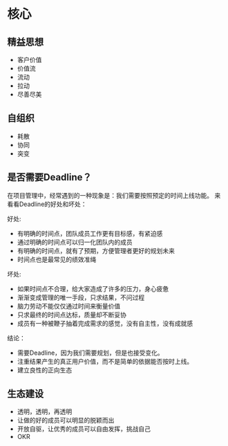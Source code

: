 # 核心
## 精益思想
* 客户价值
* 价值流
* 流动
* 拉动
* 尽善尽美

## 自组织
* 耗散
* 协同
* 突变

## 是否需要Deadline？
在项目管理中，经常遇到的一种现象是：我们需要按照预定的时间上线功能。
来看看Deadline的好处和坏处：

好处:
* 有明确的时间点，团队成员工作更有目标感，有紧迫感
* 通过明确的时间点可以归一化团队内的成员
* 有明确的时间点，就有了预期，方便管理者更好的规划未来
* 时间点也是最常见的绩效准绳

坏处:
* 如果时间点不合理，给大家造成了许多的压力，身心疲惫
* 渐渐变成管理的唯一手段，只求结果，不问过程
* 脑力劳动不能仅仅通过时间来衡量价值
* 只求最终的时间点达标，质量却不断妥协
* 成员有一种被鞭子抽着完成需求的感觉，没有自主性，没有成就感

结论：
* 需要Deadline，因为我们需要规划，但是也接受变化。
* 注重结果产生的真正用户价值，而不是简单的依据能否按时上线。
* 建立良性的正向生态

## 生态建设

* 透明，透明，再透明
* 让做的好的成员可以明显的脱颖而出
* 开放自驱，让优秀的成员可以自由发挥，挑战自己
* OKR



